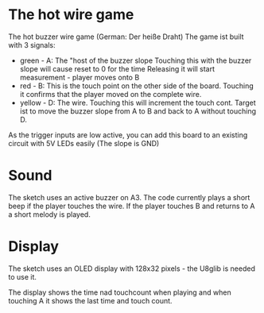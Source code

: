 # The hot wire game

The hot buzzer wire game (German: Der heiße Draht)
The game ist built with 3 signals:

- green  - A: The "host of the buzzer slope
             Touching this with the buzzer slope will cause reset to 0 for the time
             Releasing it will start measurement - player moves onto B
- red    - B: This is the touch point on the other side of the board. Touching it confirms that the player moved
             on the complete wire.
- yellow - D: The wire. Touching this will increment the touch cont. Target ist to move the buzzer slope from A to
             B and back to A without touching D.

As the trigger inputs are low active, you can add this board to an existing circuit with 5V LEDs easily (The slope is GND)

# Sound

The sketch uses an active buzzer on A3.
The code currently plays a short beep if the player touches the wire.
If the player touches B and returns to A a short melody is played.

# Display

The sketch uses an OLED display with 128x32 pixels - the U8glib is needed to use it.

The display shows the time nad touchcount when playing and when touching A it shows the last time and touch count.
